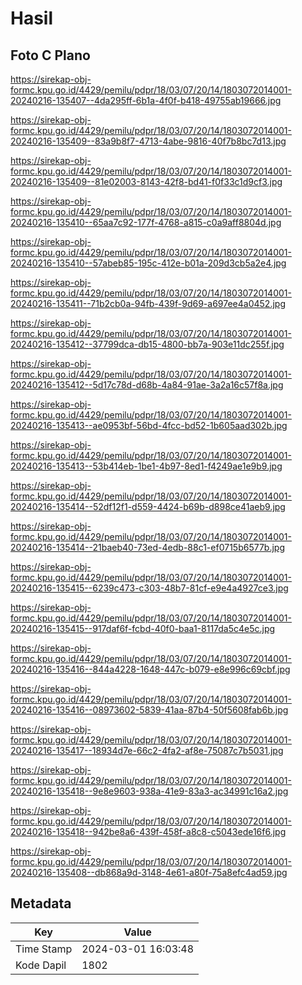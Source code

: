 # Hasil

## Foto C Plano

https://sirekap-obj-formc.kpu.go.id/4429/pemilu/pdpr/18/03/07/20/14/1803072014001-20240216-135407--4da295ff-6b1a-4f0f-b418-49755ab19666.jpg

https://sirekap-obj-formc.kpu.go.id/4429/pemilu/pdpr/18/03/07/20/14/1803072014001-20240216-135409--83a9b8f7-4713-4abe-9816-40f7b8bc7d13.jpg

https://sirekap-obj-formc.kpu.go.id/4429/pemilu/pdpr/18/03/07/20/14/1803072014001-20240216-135409--81e02003-8143-42f8-bd41-f0f33c1d9cf3.jpg

https://sirekap-obj-formc.kpu.go.id/4429/pemilu/pdpr/18/03/07/20/14/1803072014001-20240216-135410--65aa7c92-177f-4768-a815-c0a9aff8804d.jpg

https://sirekap-obj-formc.kpu.go.id/4429/pemilu/pdpr/18/03/07/20/14/1803072014001-20240216-135410--57abeb85-195c-412e-b01a-209d3cb5a2e4.jpg

https://sirekap-obj-formc.kpu.go.id/4429/pemilu/pdpr/18/03/07/20/14/1803072014001-20240216-135411--71b2cb0a-94fb-439f-9d69-a697ee4a0452.jpg

https://sirekap-obj-formc.kpu.go.id/4429/pemilu/pdpr/18/03/07/20/14/1803072014001-20240216-135412--37799dca-db15-4800-bb7a-903e11dc255f.jpg

https://sirekap-obj-formc.kpu.go.id/4429/pemilu/pdpr/18/03/07/20/14/1803072014001-20240216-135412--5d17c78d-d68b-4a84-91ae-3a2a16c57f8a.jpg

https://sirekap-obj-formc.kpu.go.id/4429/pemilu/pdpr/18/03/07/20/14/1803072014001-20240216-135413--ae0953bf-56bd-4fcc-bd52-1b605aad302b.jpg

https://sirekap-obj-formc.kpu.go.id/4429/pemilu/pdpr/18/03/07/20/14/1803072014001-20240216-135413--53b414eb-1be1-4b97-8ed1-f4249ae1e9b9.jpg

https://sirekap-obj-formc.kpu.go.id/4429/pemilu/pdpr/18/03/07/20/14/1803072014001-20240216-135414--52df12f1-d559-4424-b69b-d898ce41aeb9.jpg

https://sirekap-obj-formc.kpu.go.id/4429/pemilu/pdpr/18/03/07/20/14/1803072014001-20240216-135414--21baeb40-73ed-4edb-88c1-ef0715b6577b.jpg

https://sirekap-obj-formc.kpu.go.id/4429/pemilu/pdpr/18/03/07/20/14/1803072014001-20240216-135415--6239c473-c303-48b7-81cf-e9e4a4927ce3.jpg

https://sirekap-obj-formc.kpu.go.id/4429/pemilu/pdpr/18/03/07/20/14/1803072014001-20240216-135415--917daf6f-fcbd-40f0-baa1-8117da5c4e5c.jpg

https://sirekap-obj-formc.kpu.go.id/4429/pemilu/pdpr/18/03/07/20/14/1803072014001-20240216-135416--844a4228-1648-447c-b079-e8e996c69cbf.jpg

https://sirekap-obj-formc.kpu.go.id/4429/pemilu/pdpr/18/03/07/20/14/1803072014001-20240216-135416--08973602-5839-41aa-87b4-50f5608fab6b.jpg

https://sirekap-obj-formc.kpu.go.id/4429/pemilu/pdpr/18/03/07/20/14/1803072014001-20240216-135417--18934d7e-66c2-4fa2-af8e-75087c7b5031.jpg

https://sirekap-obj-formc.kpu.go.id/4429/pemilu/pdpr/18/03/07/20/14/1803072014001-20240216-135418--9e8e9603-938a-41e9-83a3-ac34991c16a2.jpg

https://sirekap-obj-formc.kpu.go.id/4429/pemilu/pdpr/18/03/07/20/14/1803072014001-20240216-135418--942be8a6-439f-458f-a8c8-c5043ede16f6.jpg

https://sirekap-obj-formc.kpu.go.id/4429/pemilu/pdpr/18/03/07/20/14/1803072014001-20240216-135408--db868a9d-3148-4e61-a80f-75a8efc4ad59.jpg


## Metadata

| Key        | Value               |
| ---------- | ------------------- |
| Time Stamp | 2024-03-01 16:03:48 |
| Kode Dapil | 1802                |



